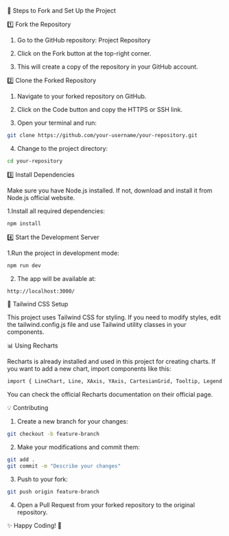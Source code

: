  📌 Steps to Fork and Set Up the Project

1️⃣ Fork the Repository

1. Go to the GitHub repository: Project Repository

2. Click on the Fork button at the top-right corner.

3. This will create a copy of the repository in your GitHub account.

2️⃣ Clone the Forked Repository

1. Navigate to your forked repository on GitHub.

2. Click on the Code button and copy the HTTPS or SSH link.

3. Open your terminal and run:
```bash
git clone https://github.com/your-username/your-repository.git
```


4. Change to the project directory:
```bash
cd your-repository
```

3️⃣ Install Dependencies

Make sure you have Node.js installed. If not, download and install it from Node.js official website.

1.Install all required dependencies:
```bash
npm install
```

4️⃣ Start the Development Server

1.Run the project in development mode:

```bash
npm run dev
```

2. The app will be available at:
```bash
http://localhost:3000/
```

🎨 Tailwind CSS Setup 

This project uses Tailwind CSS for styling. If you need to modify styles, edit the tailwind.config.js file and use Tailwind utility classes in your components.

📊 Using Recharts

Recharts is already installed and used in this project for creating charts. If you want to add a new chart, import components like this:

```bash
import { LineChart, Line, XAxis, YAxis, CartesianGrid, Tooltip, Legend } from 'recharts';
```

You can check the official Recharts documentation on their official page.

💡 Contributing

1. Create a new branch for your changes:
```bash
git checkout -b feature-branch
```

2. Make your modifications and commit them:
```bash
git add .
git commit -m "Describe your changes"
```
3. Push to your fork:
```bash
git push origin feature-branch
```
4. Open a Pull Request from your forked repository to the original repository.

✨ Happy Coding! 🚀


